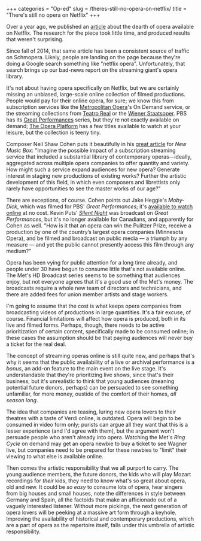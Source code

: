 +++
categories = "Op-ed"
slug = /theres-still-no-opera-on-netflix/
title = "There&#039;s still no opera on Netflix"
+++

Over a year ago, we published an [article](/netflix-why-not-opera/) about the dearth of opera available on Netflix. The research for the piece took little time, and produced results that weren't surprising.

Since fall of 2014, that same article has been a consistent source of traffic on Schmopera. Likely, people are landing on the page because they're doing a Google search something like "netflix opera". Unfortunately, that search brings up our bad-news report on the streaming giant's opera library.

It's not about having opera specifically on Netflix, but we are certainly missing an unbiased, large-scale online collection of filmed productions. People would pay for their online opera, for sure; we know this from subscription services like the [Metropolitan Opera](http://www.metopera.org/Season/On-Demand/)'s On Demand service, or the streaming collections from [Teatro Real](https://www.palcodigital.com/videoteca-palco/#) or the [Wiener Staatsoper](http://www.staatsoperlive.com/en/subscription/#produkt-vod). PBS has its [Great Performances](http://www.pbs.org/wnet/gperf/topic/opera/) series, but they're not exactly available on demand; [The Opera Platform](http://www.theoperaplatform.eu/en/opera/verdi-aida) has a few titles available to watch at your leisure, but the collection is teeny tiny.

Composer Neil Shaw Cohen puts it beautifully in his [great article](http://www.newmusicbox.org/articles/we-need-more-on-demand-films-of-new-operas/) for *New Music Box*: "Imagine the possible impact of a subscription streaming service that included a substantial library of contemporary operas—ideally, aggregated across multiple opera companies to offer quantity and variety. How might such a service expand audiences for new opera? Generate interest in staging new productions of existing works? Further the artistic development of this field, in which even composers and librettists only rarely have opportunities to see the master works of our age?"

There are exceptions, of course. Cohen points out Jake Heggie's *Moby-Dick*, which was filmed for PBS' *Great Performances*; it's [available to watch online](http://www.pbs.org/video/2365112413/) at no cost. Kevin Puts' [*Silent Night*](http://www.pbs.org/video/2365132185/) was broadcast on *Great Performances*, but it's no longer available for Canadians, and apparently for Cohen as well. "How is it that an opera can win the Pulitzer Prize, receive a production by one of the country’s largest opera companies (Minnesota Opera), and be filmed and broadcast on public media — a triumph by any measure — and yet the public cannot presently access this film through any medium?"

Opera has been vying for public attention for a long time already, and people under 30 have begun to consume little that's not available online. The Met's HD Broadcast series seems to be something that audiences enjoy, but not everyone agrees that it's a good use of the Met's money. The broadcasts require a whole new team of directors and technicians, and there are added fees for union member artists and stage workers. 

I'm going to assume that the cost is what keeps opera companies from broadcasting videos of productions in large quantities. It's a fair excuse, of course. Financial limitations will affect how opera is produced, both in its live and filmed forms. Perhaps, though, there needs to be active prioritization of certain content, specifically made to be consumed online; in these cases the assumption should be that paying audiences will never buy a ticket for the real deal.

The concept of streaming operas online is still quite new, and perhaps that's why it seems that the public availability of a live or archival performance is a *bonus*, an add-on feature to the main event on the live stage. It's understandable that they're prioritizing live shows, since that's their business; but it's unrealistic to think that young audiences (meaning potential future donors, perhaps) can be persuaded to see something unfamiliar, for more money, oustide of the comfort of their homes, *all season long*.

The idea that companies are teasing, luring new opera lovers to their theatres with a taste of Verdi online, is outdated. Opera will begin to be consumed in video form only; purists can argue all they want that this is a lesser experience (and I'd agree with them), but the argument won't persuade people who aren't already into opera. Watching the Met's *Ring Cycle* on demand may get an opera newbie to buy a ticket to see Wagner live, but companies need to be prepared for these newbies to "limit" their viewing to what else is available online.

Then comes the artistic responsibility that we all purport to carry. The young audience members, the future donors, the kids who will play Mozart recordings for *their* kids, they need to know what's so great about opera, old and new. It could be *so easy* to consume lots of opera, hear singers from big houses and small houses, note the differences in style between Germany and Spain, all the factoids that make an afficionado out of a vaguely interested listener. Without more pickings, the next generation of opera lovers will be peeking at a massive art form through a keyhole. Improving the availability of historical and contemporary productions, which are a part of opera as the repertoire itself, falls under this umbrella of artistic responsibility.
